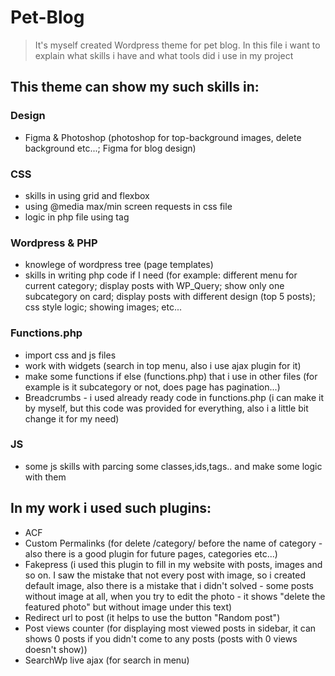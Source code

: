 # Pet-Blog

<blockquote>It's myself created Wordpress theme for pet blog. In this file i want to explain what skills i have and what tools did i use in my project</blockquote>

<b><h2>This theme can show my such skills in: </b></h2>

<h3><b>Design</b></h3>
<ul>
  <li>Figma & Photoshop (photoshop for top-background images, delete background etc...; Figma for blog design)</li>
</ul>

<h3><b>CSS</b></h3>
<ul>
	<li>skills in using grid and flexbox</li>
	<li>using @media max/min screen requests in css file</li>
	<li>logic in php file using tag <style></style></li>
</ul>

<h3><b>Wordpress & PHP</b></h3>
<ul>
	<li>knowlege of wordpress tree (page templates)</li>
	<li>skills in writing php code if I need (for example: different menu for current category; display posts with WP_Query; show only one subcategory on card; display posts with different design (top 5 posts); css style logic; showing images; etc...  </li>
</ul>

<h3><b>Functions.php</b></h3>
<ul>
	<li>import css and js files</li>
	<li>work with widgets (search in top menu, also i use ajax plugin for it)</li>
	<li>make some functions if else (functions.php) that i use in other files (for example is it subcategory or not, does page has pagination...)</li>
	<li>Breadcrumbs - i used already ready code in functions.php (i can make it by myself, but this code was provided for everything, also i a little bit change it for my need)</li>
</ul>

<h3><b>JS</b></h3>
<ul>
	<li>some js skills with parcing some classes,ids,tags.. and make some logic with them</li>
</ul>	

<h2><b>In my work i used such plugins:</b></h2>
<ul>
	<li>ACF</li>
	<li>Custom Permalinks (for delete /category/ before the name of category - also there is a good plugin for future pages, categories etc...)</li>
	<li>Fakepress (i used this plugin to fill in my website with posts, images and so on. I saw the mistake that not every post with image, so i created default image, also there is a mistake that i didn't solved - some posts without image at all, when you try to edit the photo - it shows "delete the featured photo" but without image under this text)</li>
	<li>Redirect url to post (it helps to use the button "Random post")</li>
	<li>Post views counter (for displaying most viewed posts in sidebar, it can shows 0 posts if you didn't come to any posts (posts with 0 views doesn't show))</li>
	<li>SearchWp live ajax (for search in menu)</li>
</ul>
